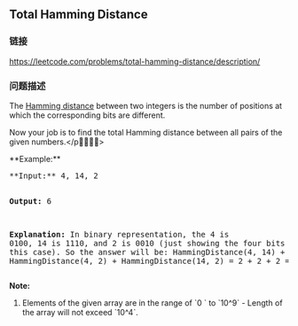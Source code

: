 ## Total Hamming Distance  
### 链接  
https://leetcode.com/problems/total-hamming-distance/description/  
### 问题描述
The [Hamming distance](https://en.wikipedia.org/wiki/Hamming_distance) between two integers is the number of positions at which the corresponding bits are different.

Now your job is to find the total Hamming distance between all pairs of the given numbers.</p>


<p>**Example:**<br />
<pre>
**Input:** 4, 14, 2

**Output:** 6

**Explanation:** In binary representation, the 4 is 0100, 14 is 1110, and 2 is 0010 (just
showing the four bits relevant in this case). So the answer will be:
HammingDistance(4, 14) + HammingDistance(4, 2) + HammingDistance(14, 2) = 2 + 2 + 2 = 6.
</pre>


**Note:**<br>
<ol>
<li>Elements of the given array are in the range of `0 ` to `10^9`
- Length of the array will not exceed `10^4`. 
</ol>

